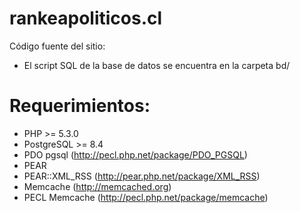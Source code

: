 rankeapoliticos.cl
================

Código fuente del sitio:

- El script SQL de la base de datos se encuentra en la carpeta bd/

Requerimientos:
================

- PHP >= 5.3.0
- PostgreSQL >= 8.4
- PDO pgsql (http://pecl.php.net/package/PDO_PGSQL)
- PEAR
- PEAR::XML_RSS (http://pear.php.net/package/XML_RSS)
- Memcache (http://memcached.org)
- PECL Memcache (http://pecl.php.net/package/memcache)
